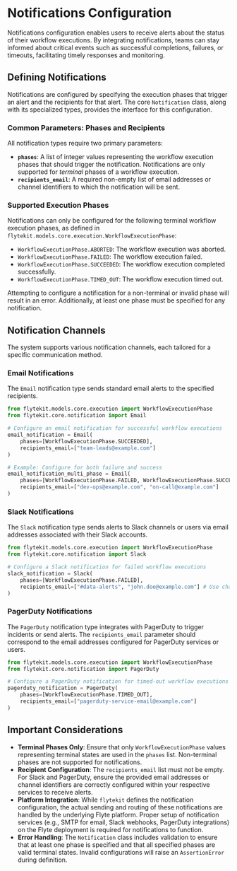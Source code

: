 
<!--
help_text: ''
key: summary_notifications_configuration_883ab978-b718-431e-b4c7-fdfd0696ece5
modules:
- flytekit.core.notification
- flytekit.models.common
questions_to_answer: []
type: summary

-->
# Notifications Configuration

Notifications configuration enables users to receive alerts about the status of their workflow executions. By integrating notifications, teams can stay informed about critical events such as successful completions, failures, or timeouts, facilitating timely responses and monitoring.

## Defining Notifications

Notifications are configured by specifying the execution phases that trigger an alert and the recipients for that alert. The core `Notification` class, along with its specialized types, provides the interface for this configuration.

### Common Parameters: Phases and Recipients

All notification types require two primary parameters:

*   **`phases`**: A list of integer values representing the workflow execution phases that should trigger the notification. Notifications are only supported for *terminal* phases of a workflow execution.
*   **`recipients_email`**: A required non-empty list of email addresses or channel identifiers to which the notification will be sent.

### Supported Execution Phases

Notifications can only be configured for the following terminal workflow execution phases, as defined in `flytekit.models.core.execution.WorkflowExecutionPhase`:

*   `WorkflowExecutionPhase.ABORTED`: The workflow execution was aborted.
*   `WorkflowExecutionPhase.FAILED`: The workflow execution failed.
*   `WorkflowExecutionPhase.SUCCEEDED`: The workflow execution completed successfully.
*   `WorkflowExecutionPhase.TIMED_OUT`: The workflow execution timed out.

Attempting to configure a notification for a non-terminal or invalid phase will result in an error. Additionally, at least one phase must be specified for any notification.

## Notification Channels

The system supports various notification channels, each tailored for a specific communication method.

### Email Notifications

The `Email` notification type sends standard email alerts to the specified recipients.

```python
from flytekit.models.core.execution import WorkflowExecutionPhase
from flytekit.core.notification import Email

# Configure an email notification for successful workflow executions
email_notification = Email(
    phases=[WorkflowExecutionPhase.SUCCEEDED],
    recipients_email=["team-leads@example.com"]
)

# Example: Configure for both failure and success
email_notification_multi_phase = Email(
    phases=[WorkflowExecutionPhase.FAILED, WorkflowExecutionPhase.SUCCEEDED],
    recipients_email=["dev-ops@example.com", "on-call@example.com"]
)
```

### Slack Notifications

The `Slack` notification type sends alerts to Slack channels or users via email addresses associated with their Slack accounts.

```python
from flytekit.models.core.execution import WorkflowExecutionPhase
from flytekit.core.notification import Slack

# Configure a Slack notification for failed workflow executions
slack_notification = Slack(
    phases=[WorkflowExecutionPhase.FAILED],
    recipients_email=["#data-alerts", "john.doe@example.com"] # Use channel names or user emails
)
```

### PagerDuty Notifications

The `PagerDuty` notification type integrates with PagerDuty to trigger incidents or send alerts. The `recipients_email` parameter should correspond to the email addresses configured for PagerDuty services or users.

```python
from flytekit.models.core.execution import WorkflowExecutionPhase
from flytekit.core.notification import PagerDuty

# Configure a PagerDuty notification for timed-out workflow executions
pagerduty_notification = PagerDuty(
    phases=[WorkflowExecutionPhase.TIMED_OUT],
    recipients_email=["pagerduty-service-email@example.com"]
)
```

## Important Considerations

*   **Terminal Phases Only**: Ensure that only `WorkflowExecutionPhase` values representing terminal states are used in the `phases` list. Non-terminal phases are not supported for notifications.
*   **Recipient Configuration**: The `recipients_email` list must not be empty. For Slack and PagerDuty, ensure the provided email addresses or channel identifiers are correctly configured within your respective services to receive alerts.
*   **Platform Integration**: While `flytekit` defines the notification configuration, the actual sending and routing of these notifications are handled by the underlying Flyte platform. Proper setup of notification services (e.g., SMTP for email, Slack webhooks, PagerDuty integrations) on the Flyte deployment is required for notifications to function.
*   **Error Handling**: The `Notification` class includes validation to ensure that at least one phase is specified and that all specified phases are valid terminal states. Invalid configurations will raise an `AssertionError` during definition.
<!--
key: summary_notifications_configuration_883ab978-b718-431e-b4c7-fdfd0696ece5
type: summary_end

-->
<!--
code_unit: flytekit.core.notification.Notification
code_unit_type: class
help_text: ''
key: example_2996061b-2a27-4e1b-84ca-9c7efe93b601
type: example

-->
<!--
code_unit: flytekit.core.notification.Email
code_unit_type: class
help_text: ''
key: example_d483b807-0212-4a8c-9b72-9f9afc103488
type: example

-->
<!--
code_unit: flytekit.core.notification.Slack
code_unit_type: class
help_text: ''
key: example_89611436-a021-436e-989d-ab8b0c992845
type: example

-->